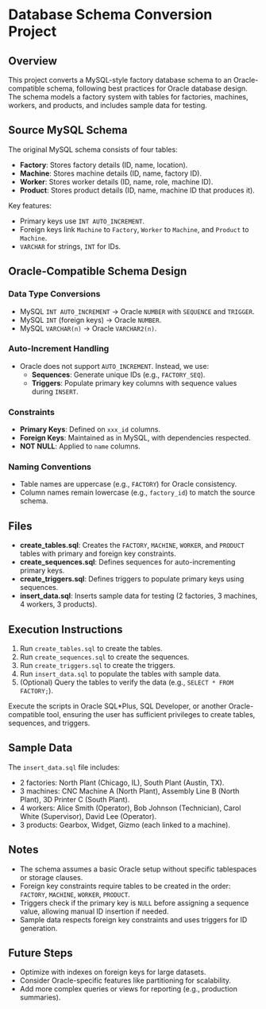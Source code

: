 # Database Schema Conversion Project

## Overview
This project converts a MySQL-style factory database schema to an Oracle-compatible schema, following best practices for Oracle database design. The schema models a factory system with tables for factories, machines, workers, and products, and includes sample data for testing.

## Source MySQL Schema
The original MySQL schema consists of four tables:
- **Factory**: Stores factory details (ID, name, location).
- **Machine**: Stores machine details (ID, name, factory ID).
- **Worker**: Stores worker details (ID, name, role, machine ID).
- **Product**: Stores product details (ID, name, machine ID that produces it).

Key features:
- Primary keys use `INT AUTO_INCREMENT`.
- Foreign keys link `Machine` to `Factory`, `Worker` to `Machine`, and `Product` to `Machine`.
- `VARCHAR` for strings, `INT` for IDs.

## Oracle-Compatible Schema Design
### Data Type Conversions
- MySQL `INT AUTO_INCREMENT` → Oracle `NUMBER` with `SEQUENCE` and `TRIGGER`.
- MySQL `INT` (foreign keys) → Oracle `NUMBER`.
- MySQL `VARCHAR(n)` → Oracle `VARCHAR2(n)`.

### Auto-Increment Handling
- Oracle does not support `AUTO_INCREMENT`. Instead, we use:
  - **Sequences**: Generate unique IDs (e.g., `FACTORY_SEQ`).
  - **Triggers**: Populate primary key columns with sequence values during `INSERT`.

### Constraints
- **Primary Keys**: Defined on `xxx_id` columns.
- **Foreign Keys**: Maintained as in MySQL, with dependencies respected.
- **NOT NULL**: Applied to `name` columns.

### Naming Conventions
- Table names are uppercase (e.g., `FACTORY`) for Oracle consistency.
- Column names remain lowercase (e.g., `factory_id`) to match the source schema.

## Files
- **create_tables.sql**: Creates the `FACTORY`, `MACHINE`, `WORKER`, and `PRODUCT` tables with primary and foreign key constraints.
- **create_sequences.sql**: Defines sequences for auto-incrementing primary keys.
- **create_triggers.sql**: Defines triggers to populate primary keys using sequences.
- **insert_data.sql**: Inserts sample data for testing (2 factories, 3 machines, 4 workers, 3 products).

## Execution Instructions
1. Run `create_tables.sql` to create the tables.
2. Run `create_sequences.sql` to create the sequences.
3. Run `create_triggers.sql` to create the triggers.
4. Run `insert_data.sql` to populate the tables with sample data.
5. (Optional) Query the tables to verify the data (e.g., `SELECT * FROM FACTORY;`).

Execute the scripts in Oracle SQL*Plus, SQL Developer, or another Oracle-compatible tool, ensuring the user has sufficient privileges to create tables, sequences, and triggers.

## Sample Data
The `insert_data.sql` file includes:
- 2 factories: North Plant (Chicago, IL), South Plant (Austin, TX).
- 3 machines: CNC Machine A (North Plant), Assembly Line B (North Plant), 3D Printer C (South Plant).
- 4 workers: Alice Smith (Operator), Bob Johnson (Technician), Carol White (Supervisor), David Lee (Operator).
- 3 products: Gearbox, Widget, Gizmo (each linked to a machine).

## Notes
- The schema assumes a basic Oracle setup without specific tablespaces or storage clauses.
- Foreign key constraints require tables to be created in the order: `FACTORY`, `MACHINE`, `WORKER`, `PRODUCT`.
- Triggers check if the primary key is `NULL` before assigning a sequence value, allowing manual ID insertion if needed.
- Sample data respects foreign key constraints and uses triggers for ID generation.

## Future Steps
- Optimize with indexes on foreign keys for large datasets.
- Consider Oracle-specific features like partitioning for scalability.
- Add more complex queries or views for reporting (e.g., production summaries).
